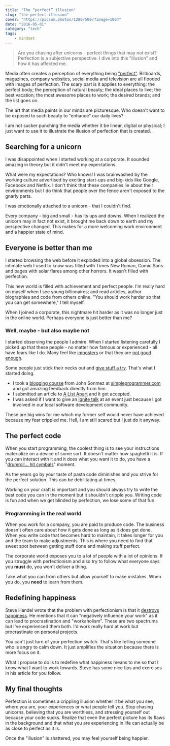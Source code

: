 ```yaml
---
title: "The “perfect” illusion"
slug: "the-perfect-illusion"
cover: "https://picsum.photos/1280/500/?image=1004"
date: "2016-05-01"
category: "tech"
tags:
    - mindset
---
```


> Are you chasing after unicorns - perfect things that may not exist? Perfection
  is a subjective perspective. I dive into this "illusion" and how it has
  affected me.

Media often creates a perception of everything being
["perfect"](http://elitedaily.com/life/perfect-just-illusion/1063793/). Billboards,
magazines, company websites, social media and television are all flooded
with images of perfection. The scary part is it applies to everything:
the perfect body; the perception of natural beauty; the ideal places to live;
the best vacation; the most awesome places to work; the desired brands;
and the list goes on.

The art that media paints in our minds are picturesque. Who doesn't want to
be exposed to such beauty to "enhance" our daily lives?

I am not sucker punching the media whether it be linear, digital or physical; I
just want to use it to illustrate the illusion of perfection that is created.

## Searching for a unicorn
I was disappointed when I started working at a corporate. It sounded amazing in
theory but it didn't meet my expectations.

What were my expectations? Who knows! I was brainwashed by the working culture
advertised by exciting start-ups and big-kids like Google, Facebook and
Netflix. I don't think that these companies lie about their environments but I
do think that people over the fence aren't exposed to the gnarly parts.

I was emotionally attached to a unicorn - that I couldn't find.

Every company - big and small - has its ups and downs. When I realized the
unicorn may in fact not exist, it brought me back down to earth and my
perspective changed. This makes for a more welcoming work environment and a
happier state of mind.

## Everyone is better than me
I started browsing the web before it exploded into a global obsession.
The intimate web I used to know was filled with Times New Roman, Comic Sans
and pages with solar flares among other horrors. It wasn't filled with perfection.

This new world is filled with achievement and perfect people. I'm really hard on
myself when I see young billionaires; and read articles, author biographies and
code from others online. "You should work harder so that you can get
somewhere," I tell myself.

When I joined a corporate, this nightmare hit harder as it was no longer
just in the online world. Perhaps everyone is just better than me?

### Well, maybe - but also maybe not
I started observing the people I admire. When I started listening carefully
I picked up that these people - no matter how famous or experienced - all have fears like I do.
Many feel like [imposters](http://www.hanselman.com/blog/ImAPhonyAreYou.aspx) or
that they are [not good enough](http://devpressed.com/t/im-supposedly-a-senior-software-engineer-but-i-dont-feel-like-it/483/7).

Some people just stick their necks out and [give stuff a try](http://irisclasson.com/2016/03/01/what-if-i-suck-confessions-of-a-wtf-contributor-by-iris-classon/).
That's what I started doing.

* I took a [blogging course](http://devcareerboost.com/blog-course/) from
John Sonmez at [simpleprogrammer.com](http://simpleprogrammer.com) and got amazing feedback directly from him.
* I submitted an article to [A List Apart](http://www.alistapart.com) and it got
accepted.
* I was asked if I want to give an [Ignite talk](https://en.wikipedia.org/wiki/Ignite_(event))
at an event just because I got involved in our local software development
community.

These are big wins for me which my former self would never have achieved because
my fear crippled me. Hell, I am still scared but I just do it anyway.

## The perfect code
When you start programming, the coolest thing is to see your instructions
materialize on a device of some sort. It doesn't matter how spaghetti it is. If
you can interact with it and it does what you want it to do, you have a
"[drumroll... hit cymbals](https://www.youtube.com/watch?v=3R5gHF0vzew)" moment.

As the years go by your taste of pasta code diminishes and you strive for the
perfect solution. This can be debilitating at times.

Working on your craft is important and you should always try to write
the best code you can in the moment but it shouldn't cripple you. Writing code
is fun and when we get blinded by perfection, we lose some of that fun.

### Programming in the real world
When you work for a company, you are paid to produce code. The business doesn't
often care about how it gets done as long as it does get done. When you write
code that becomes hard to maintain, it takes longer for you and the team to make
adjustments. This is where you need to find that sweet spot between getting stuff
done and making stuff perfect.

The corporate world exposes you to a lot of people with a lot of opinions. If
you struggle with perfectionism and also try to follow what everyone says you
**must** do, you won't deliver a thing.

Take what you can from others but allow yourself to make mistakes. When you do,
you **need** to learn from them.

## Redefining happiness
Steve Handel wrote that the problem with perfectionism is that it [destroys happiness](http://www.theemotionmachine.com/how-perfectionism-destroys-happiness).
He mentions that it can "negatively influence your work"
as it can lead to procrastination and "workaholism". These are two spectrums but
I've experienced them both. I'd work really hard at work but procrastinate on
personal projects.

You can't just turn of your perfection switch. That's like telling someone who is
angry to calm down. It just amplifies the situation because there is more
focus on it.

What I propose to do is to redefine what happiness means to me so that I know
what I want to work towards. Steve has some nice tips and exercises in his
article for you follow.

## My final thoughts
Perfection is sometimes a crippling illusion whether it be what you see, where
you are, your experiences or what people tell you. Stop chasing unicorns,
believing that you are worthless, and stressing yourself out because your code
sucks. Realize that even the perfect picture has its flaws in the background and that
what you are experiencing in life can actually be as close to perfect as it is.

Once the "illusion" is shattered, you may feel yourself being happier.
